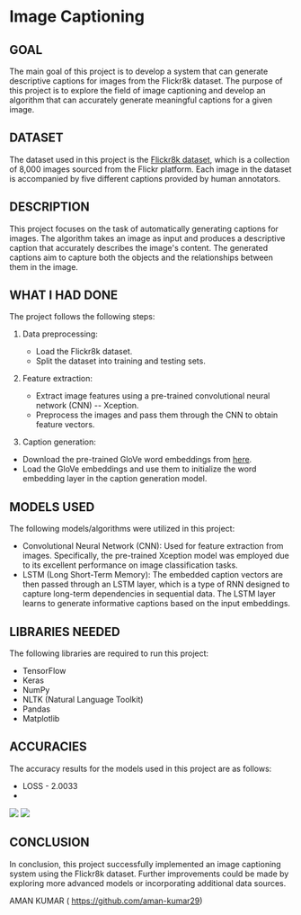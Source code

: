 # Image Captioning

## GOAL

The main goal of this project is to develop a system that can generate descriptive captions for images from the Flickr8k dataset. The purpose of this project is to explore the field of image captioning and develop an algorithm that can accurately generate meaningful captions for a given image.

## DATASET

The dataset used in this project is the [Flickr8k dataset](https://www.kaggle.com/datasets/adityajn105/flickr8k), which is a collection of 8,000 images sourced from the Flickr platform. Each image in the dataset is accompanied by five different captions provided by human annotators.

## DESCRIPTION

This project focuses on the task of automatically generating captions for images. The algorithm takes an image as input and produces a descriptive caption that accurately describes the image's content. The generated captions aim to capture both the objects and the relationships between them in the image.

## WHAT I HAD DONE

The project follows the following steps:

1. Data preprocessing:
   - Load the Flickr8k dataset.
   - Split the dataset into training and testing sets.

2. Feature extraction:
   - Extract image features using a pre-trained convolutional neural network (CNN) -- Xception.
   - Preprocess the images and pass them through the CNN to obtain feature vectors.

3. Caption generation:
  - Download the pre-trained GloVe word embeddings from [here](https://www.kaggle.com/datasets/watts2/glove6b50dtxt).
  - Load the GloVe embeddings and use them to initialize the word embedding layer in the caption generation model.

## MODELS USED

The following models/algorithms were utilized in this project:

- Convolutional Neural Network (CNN): Used for feature extraction from images. Specifically, the pre-trained Xception model was employed due to its excellent performance on image classification tasks.
- LSTM (Long Short-Term Memory): The embedded caption vectors are then passed through an LSTM layer, which is a type of RNN designed to capture long-term dependencies in sequential data. The LSTM layer learns to generate informative captions based on the input embeddings.

## LIBRARIES NEEDED

The following libraries are required to run this project:

- TensorFlow
- Keras
- NumPy
- NLTK (Natural Language Toolkit)
- Pandas
- Matplotlib

## ACCURACIES

The accuracy results for the models used in this project are as follows:
- LOSS - 2.0033
- <br>
![](https://tinyurl.com/54sar2v5)
![](https://tinyurl.com/e5fj3vhf)

## CONCLUSION

In conclusion, this project successfully implemented an image captioning system using the Flickr8k dataset. Further improvements could be made by exploring more advanced models or incorporating additional data sources.

AMAN KUMAR ( https://github.com/aman-kumar29)

